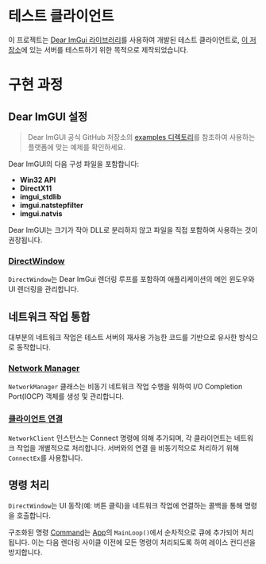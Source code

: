 # 테스트 클라이언트

이 프로젝트는 [Dear ImGui 라이브러리](https://github.com/ocornut/imgui)를 사용하여 개발된 테스트 클라이언트로, [이 저장소](https://github.com/soooooyoung/iocp-study)에 있는 서버를 테스트하기 위한 목적으로 제작되었습니다.

# 구현 과정

## Dear ImGUI 설정

> Dear ImGUI 공식 GitHub 저장소의 [examples 디렉토리](https://github.com/ocornut/imgui/tree/master/examples)를 참조하여 사용하는 플랫폼에 맞는 예제를 확인하세요.

Dear ImGUI의 다음 구성 파일을 포함합니다:

- **Win32 API**
- **DirectX11**
- **imgui_stdlib**
- **imgui.natstepfilter**
- **imgui.natvis**

Dear ImGUI는 크기가 작아 DLL로 분리하지 않고 파일을 직접 포함하여 사용하는 것이 권장됩니다.

### [DirectWindow](ImGuiSolution/DirectWindow.h)

`DirectWindow`는 Dear ImGui 렌더링 루프를 포함하여 애플리케이션의 메인 윈도우와 UI 렌더링을 관리합니다.

## 네트워크 작업 통합

대부분의 네트워크 작업은 테스트 서버의 재사용 가능한 코드를 기반으로 유사한 방식으로 동작합니다.

### [Network Manager](/ImGuiSolution/NetworkManager.h)

`NetworkManager` 클래스는 비동기 네트워크 작업 수행을 위하여 I/O Completion Port(IOCP) 객체를 생성 및 관리합니다.

### [클라이언트 연결](/ImGuiSolution/NetworkClient.h)

`NetworkClient` 인스턴스는 Connect 명령에 의해 추가되며, 각 클라이언트는 네트워크 작업을 개별적으로 처리합니다. 서버와의 연결 을 비동기적으로 처리하기 위해 `ConnectEx`를 사용합니다.

## 명령 처리

`DirectWindow`는 UI 동작(예: 버튼 클릭)을 네트워크 작업에 연결하는 콜백을 통해 명령을 호출합니다.

구조화된 명령 [Command](/ImGuiSolution/Command.h)는 [App](ImGuiSolution/App.h)의 `MainLoop()`에서 순차적으로 큐에 추가되어 처리됩니다. 이는 다음 렌더링 사이클 이전에 모든 명령이 처리되도록 하여 레이스 컨디션을 방지합니다.
